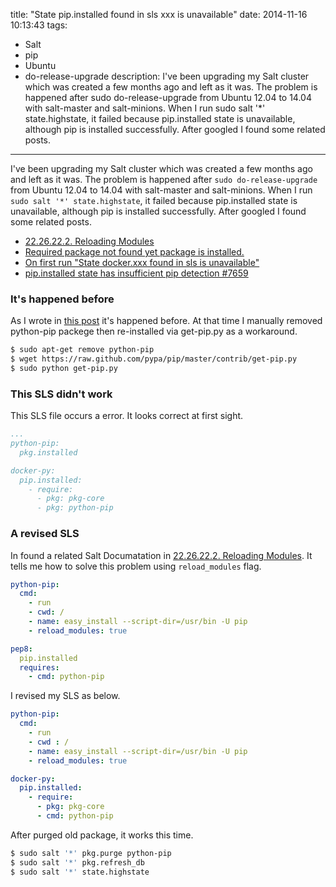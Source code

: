 title: "State pip.installed found in sls xxx is unavailable"
date: 2014-11-16 10:13:43
tags:
 - Salt
 - pip
 - Ubuntu
 - do-release-upgrade
description: I've been upgrading my Salt cluster which was created a few months ago and left as it was. The problem is happened after sudo do-release-upgrade from Ubuntu 12.04 to 14.04 with salt-master and salt-minions. When I run sudo salt '*' state.highstate, it failed because pip.installed state is unavailable, although pip is installed successfully. After googled I found some related posts.
---

I've been upgrading my Salt cluster which was created a few months ago and left as it was. The problem is happened after `sudo do-release-upgrade` from Ubuntu 12.04 to 14.04 with salt-master and salt-minions. When I run `sudo salt '*' state.highstate`, it failed because pip.installed state is unavailable, although pip is installed successfully. After googled I found some related posts.

* [22.26.22.2. Reloading Modules](http://docs.saltstack.com/en/latest/ref/states/#reloading-modules)
* [Required package not found yet package is installed.](https://groups.google.com/forum/#!msg/salt-users/x3yX0cBasXw/XyaEGHsQ-nYJ)
* [On first run "State docker.xxx found in sls is unavailable"](https://github.com/saltstack/salt/issues/15803)
* [pip.installed state has insufficient pip detection #7659](https://github.com/saltstack/salt/issues/7659)

<!-- more -->

### It's happened before

As I wrote in [this post](/2014/09/12/salt-tutorials-openshift-3-prepare/) it's happened before. At that time I manually removed python-pip packege then re-installed via get-pip.py as a workaround.

``` bash
$ sudo apt-get remove python-pip
$ wget https://raw.github.com/pypa/pip/master/contrib/get-pip.py
$ sudo python get-pip.py
```

### This SLS didn't work

This SLS file occurs a error. It looks correct at first sight.

``` yml /srv/salt/docker/init.sls
...
python-pip:
  pkg.installed

docker-py:
  pip.installed:
    - require:
      - pkg: pkg-core
      - pkg: python-pip
```

### A revised SLS

In found a related Salt Documatation in [22.26.22.2. Reloading Modules](http://docs.saltstack.com/en/latest/ref/states/#reloading-modules). It tells me how to solve this problem using `reload_modules` flag.

``` yml pep8.sls
python-pip:
  cmd:
    - run
    - cwd: /
    - name: easy_install --script-dir=/usr/bin -U pip
    - reload_modules: true

pep8:
  pip.installed
  requires:
    - cmd: python-pip
```

I revised my SLS as below.

``` yml /srv/salt/docker/init.sls
python-pip:
  cmd:
    - run
    - cwd : /
    - name: easy_install --script-dir=/usr/bin -U pip
    - reload_modules: true

docker-py:
  pip.installed:
    - require:
      - pkg: pkg-core
      - cmd: python-pip
```

After purged old package, it works this time.

``` bash
$ sudo salt '*' pkg.purge python-pip
$ sudo salt '*' pkg.refresh_db
$ sudo salt '*' state.highstate
```